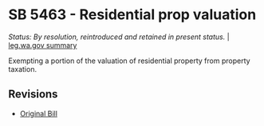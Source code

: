 # SB 5463 - Residential prop valuation
*Status: By resolution, reintroduced and retained in present status.* | [leg.wa.gov summary](https://app.leg.wa.gov/billsummary?BillNumber=5463&Year=2021)

Exempting a portion of the valuation of residential property from property taxation.

## Revisions
* [Original Bill](1/)